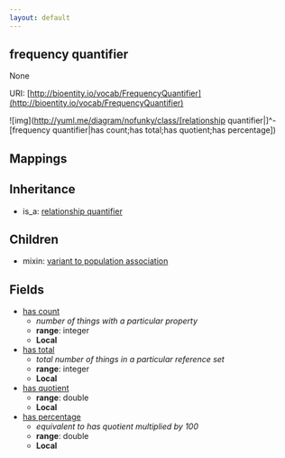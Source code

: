 ```yaml
---
layout: default
---
```


## frequency quantifier


None

URI: [http://bioentity.io/vocab/FrequencyQuantifier](http://bioentity.io/vocab/FrequencyQuantifier)


![img](http://yuml.me/diagram/nofunky/class/[relationship quantifier|]^-[frequency quantifier|has count;has total;has quotient;has percentage])
## Mappings


## Inheritance

 *  is_a: [relationship quantifier](RelationshipQuantifier.html)

## Children

 *  mixin: [variant to population association](VariantToPopulationAssociation.html)


## Fields

 * [has count](has_count.html)
    * _number of things with a particular property_
    * __range__: integer
    * __Local__
 * [has total](has_total.html)
    * _total number of things in a particular reference set_
    * __range__: integer
    * __Local__
 * [has quotient](has_quotient.html)
    * __range__: double
    * __Local__
 * [has percentage](has_percentage.html)
    * _equivalent to has quotient multiplied by 100_
    * __range__: double
    * __Local__
